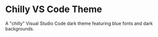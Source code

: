 # Chilly VS Code Theme

A "chilly" Visual Studio Code dark theme featuring blue fonts and dark backgrounds.